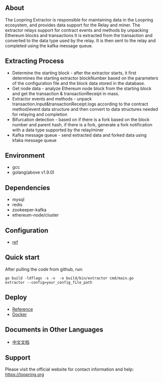 ## About
The Loopring Extractor is responsible for maintaining data in the Loopring ecosystem, and provides data support for the Relay and miner.
The extractor relays support for contract events and methods by unpacking Ethereum blocks and transactions
It is extracted from the transaction and converted to the data type used by the relay. It is then sent to the relay and completed using the kafka message queue.

## Extracting Process
* Determine the starting block - after the extractor starts, it first determines the starting extractor blockNumber based on the parameters of the configuration file and the block data stored in the database.
* Get node data - analyze Ethereum node block from the starting block and get the transaction & transactionReceipt in mass.
* Extractor events and methods - unpack transaction.Input&transactionReceipt.logs according to the contract method/event data structure and then convert to data structures needed for relaying and completion
* Bifurcation detection - based on if there is a fork based on the block number and parent hash, if there is a fork, generate a fork notification with a data type supported by the relay/miner
* Kafka message queue - send extracted data and forked data using kfaka message queue

## Environment

* gcc
* golang(above v1.9.0)

## Dependencies

* mysql
* redis
* zookeeper-kafka
* ethereum-node/cluster

## Configuration

- [ref](https://github.com/Loopring/relay-cluster/wiki/%E9%83%A8%E7%BD%B2extractor#%E9%83%A8%E7%BD%B2%E9%85%8D%E7%BD%AE%E6%96%87%E4%BB%B6)

## Quick start
After pulling the code from github, run:
```
go build -ldflags -s -v  -o build/bin/extractor cmd/main.go
extractor --config=your_config_file_path
```

## Deploy
- [Reference](https://github.com/Loopring/relay-cluster/wiki/%E9%83%A8%E7%BD%B2extractor)
- [Docker](docker)

## Documents in Other Languages
- [中文文档](chinese)

## Support
Please visit the official website for contact information and help: https://loopring.org
